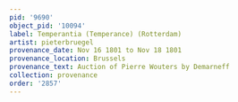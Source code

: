 ```yaml
---
pid: '9690'
object_pid: '10094'
label: Temperantia (Temperance) (Rotterdam)
artist: pieterbruegel
provenance_date: Nov 16 1801 to Nov 18 1801
provenance_location: Brussels
provenance_text: Auction of Pierre Wouters by Demarneff
collection: provenance
order: '2857'
---
```

